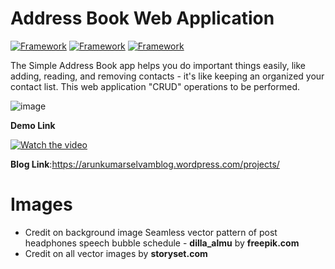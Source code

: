 # Address Book Web Application
[![Framework](https://img.shields.io/badge/Flask-2.3.3-161616)](https://flask.palletsprojects.com/en/2.3.x/quickstart/)
[![Framework](https://img.shields.io/badge/Tailwind_CSS-v3.3.1-skyblue)](https://tailwindcss.com/)
[![Framework](https://img.shields.io/badge/SQLite-v3.33.0-blue)](https://www.sqlite.org/index.html)

The Simple Address Book app helps you do important things easily, like adding, reading, and removing contacts - it's like keeping an organized your contact list. This web application "CRUD" operations to be performed.

![image](https://github.com/er-arunkumarselvam/Address-Book-Web-App/assets/113919924/d4b474e2-0cd6-4e31-a1de-a0370a0bcf72)

__Demo Link__

[![Watch the video](https://img.youtube.com/vi/K26_qAhSGSw/sddefault.jpg)](https://youtu.be/K26_qAhSGSw)

__Blog Link__:https://arunkumarselvamblog.wordpress.com/projects/
# Images

- Credit on background image Seamless vector pattern of post headphones speech bubble schedule - **dilla_almu** by **freepik.com**
- Credit on all vector images by **storyset.com**
